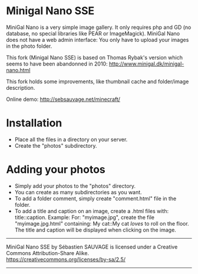 Minigal Nano SSE
================

MiniGal Nano is a very simple image gallery. It only requires php and GD (no database, no special libraries like PEAR or ImageMagick). MiniGal Nano does not have a web admin interface: You only have to upload your images in the photo folder.

This fork (Minigal Nano SSE) is based on Thomas Rybak's version which seems to have been abandonned in 2010: http://www.minigal.dk/minigal-nano.html

This fork holds some improvements, like thumbnail cache and folder/image description.

Online demo: http://sebsauvage.net/minecraft/

Installation
============

* Place all the files in a directory on your server.
* Create the "photos" subdirectory.

Adding your photos
==================

* Simply add your photos to the "photos" directory.
* You can create as many subdirectories as you want.
* To add a folder comment, simply create "comment.html" file in the folder.
* To add a title and caption on an image, create a .html files with: title::caption.
  Example: For: "myimage.jpg", create the file "myimage.jpg.html" containing:
         My cat::My cat <i>loves</i> to roll on the floor.
  The title and caption will be displayed when clicking on the image.

------------------------------------------------------------------------------

MiniGal Nano SSE by Sébastien SAUVAGE is licensed under a Creative Commons Attribution-Share Alike.
https://creativecommons.org/licenses/by-sa/2.5/

------------------------------------------------------------------------------
